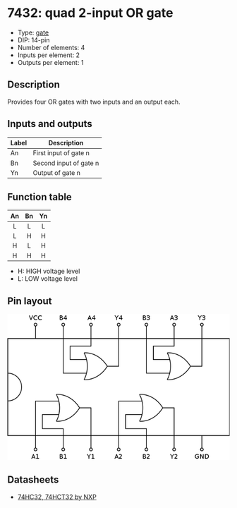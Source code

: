 # 7432: quad 2-input OR gate

- Type: [gate](gates.md)
- DIP: 14-pin
- Number of elements: 4
- Inputs per element: 2
- Outputs per element: 1

## Description

Provides four OR gates with two inputs and an output each.

## Inputs and outputs

| Label | Description            |
| ----- | ---------------------- |
| An    | First input of gate n  |
| Bn    | Second input of gate n |
| Yn    | Output of gate n       |

## Function table

| An  | Bn  | Yn  |
|:---:|:---:|:---:|
| L   | L   | L   |
| L   | H   | H   |
| H   | L   | H   |
| H   | H   | H   |

- H: HIGH voltage level
- L: LOW voltage level

## Pin layout

![](../dia/7432-dip.png)

## Datasheets

- [74HC32, 74HCT32 by NXP](http://www.nxp.com/documents/data_sheet/74HC_HCT32.pdf)
